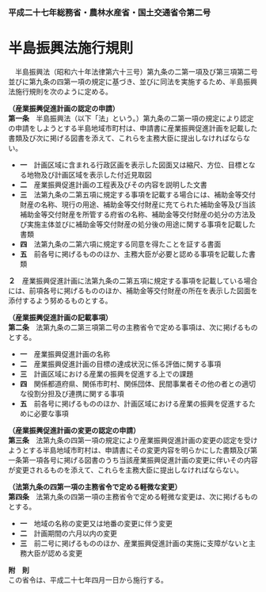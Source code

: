 ### 平成二十七年総務省・農林水産省・国土交通省令第二号  
# 半島振興法施行規則  
　半島振興法（昭和六十年法律第六十三号）第九条の二第一項及び第三項第二号並びに第九条の四第一項の規定に基づき、並びに同法を実施するため、半島振興法施行規則を次のように定める。  
  
**（産業振興促進計画の認定の申請）**  
**第一条**　半島振興法（以下「法」という。）第九条の二第一項の規定により認定の申請をしようとする半島地域市町村は、申請書に産業振興促進計画を記載した書類及び次に掲げる図書を添えて、これらを主務大臣に提出しなければならない。  
* **一**　計画区域に含まれる行政区画を表示した図面又は縮尺、方位、目標となる地物及び計画区域を表示した付近見取図  
* **二**　産業振興促進計画の工程表及びその内容を説明した文書  
* **三**　法第九条の二第五項に規定する事項を記載する場合には、補助金等交付財産の名称、現行の用途、補助金等交付財産に充てられた補助金等及び当該補助金等交付財産を所管する府省の名称、補助金等交付財産の処分の方法及び実施主体並びに補助金等交付財産の処分後の用途に関する事項を記載した書類  
* **四**　法第九条の二第六項に規定する同意を得たことを証する書面  
* **五**　前各号に掲げるもののほか、主務大臣が必要と認める事項を記載した書類  
  
**２**　産業振興促進計画に法第九条の二第五項に規定する事項を記載している場合には、前項各号に掲げるもののほか、補助金等交付財産の所在を表示した図面を添付するよう努めるものとする。  
  
**（産業振興促進計画の記載事項）**  
**第二条**　法第九条の二第三項第二号の主務省令で定める事項は、次に掲げるものとする。  
* **一**　産業振興促進計画の名称  
* **二**　産業振興促進計画の目標の達成状況に係る評価に関する事項  
* **三**　計画区域における産業の振興を促進する上での課題  
* **四**　関係都道府県、関係市町村、関係団体、民間事業者その他の者との適切な役割分担及び連携に関する事項  
* **五**　前各号に掲げるもののほか、計画区域における産業の振興を促進するために必要な事項  
  
**（産業振興促進計画の変更の認定の申請）**  
**第三条**　法第九条の四第一項の規定により産業振興促進計画の変更の認定を受けようとする半島地域市町村は、申請書にその変更内容を明らかにした書類及び第一条第一項各号に掲げる図書のうち当該産業振興促進計画の変更に伴いその内容が変更されるものを添えて、これらを主務大臣に提出しなければならない。  
  
**（法第九条の四第一項の主務省令で定める軽微な変更）**  
**第四条**　法第九条の四第一項の主務省令で定める軽微な変更は、次に掲げるものとする。  
* **一**　地域の名称の変更又は地番の変更に伴う変更  
* **二**　計画期間の六月以内の変更  
* **三**　前二号に掲げるもののほか、産業振興促進計画の実施に支障がないと主務大臣が認める変更  
  
**附　則**  
この省令は、平成二十七年四月一日から施行する。  
  
